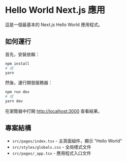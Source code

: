 # Hello World Next.js 應用

這是一個最基本的 Next.js Hello World 應用程式。

## 如何運行

首先，安裝依賴：

```bash
npm install
# 或
yarn
```

然後，運行開發服務器：

```bash
npm run dev
# 或
yarn dev
```

在瀏覽器中打開 [http://localhost:3000](http://localhost:3000) 查看結果。

## 專案結構

- `src/pages/index.tsx` - 主頁面組件，顯示 "Hello World"
- `src/styles/globals.css` - 全局樣式文件
- `src/pages/_app.tsx` - 應用程式入口文件
